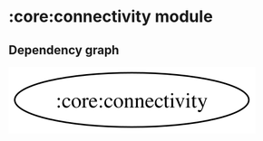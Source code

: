 # :core:connectivity module
## Dependency graph
![Dependency graph](../../docs/images/graphs/dep_graph_core_connectivity.svg)

